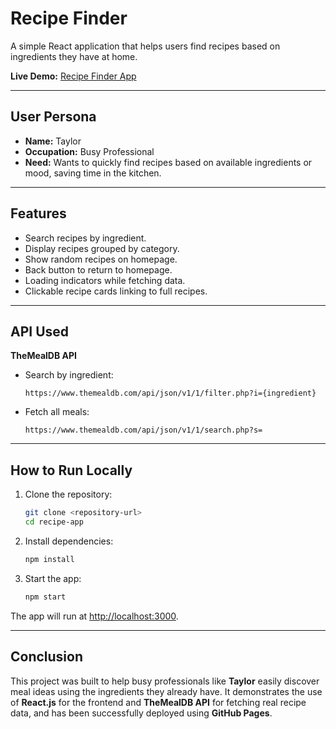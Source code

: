 # Recipe Finder

A simple React application that helps users find recipes based on ingredients they have at home.

 **Live Demo:** [Recipe Finder App](https://ashrithareddych.github.io/recipe-app/)

---

## User Persona

* **Name:** Taylor
* **Occupation:** Busy Professional
* **Need:** Wants to quickly find recipes based on available ingredients or mood, saving time in the kitchen.

---

## Features

* Search recipes by ingredient.
* Display recipes grouped by category.
* Show random recipes on homepage.
* Back button to return to homepage.
* Loading indicators while fetching data.
* Clickable recipe cards linking to full recipes.

---

## API Used

**TheMealDB API**

* Search by ingredient:

  ```
  https://www.themealdb.com/api/json/v1/1/filter.php?i={ingredient}
  ```
* Fetch all meals:

  ```
  https://www.themealdb.com/api/json/v1/1/search.php?s=
  ```

---

## How to Run Locally

1. Clone the repository:

   ```bash
   git clone <repository-url>
   cd recipe-app
   ```

2. Install dependencies:

   ```bash
   npm install
   ```

3. Start the app:

   ```bash
   npm start
   ```

The app will run at [http://localhost:3000](http://localhost:3000).

---

## Conclusion

This project was built to help busy professionals like **Taylor** easily discover meal ideas using the ingredients they already have. It demonstrates the use of **React.js** for the frontend and **TheMealDB API** for fetching real recipe data, and has been successfully deployed using **GitHub Pages**.
